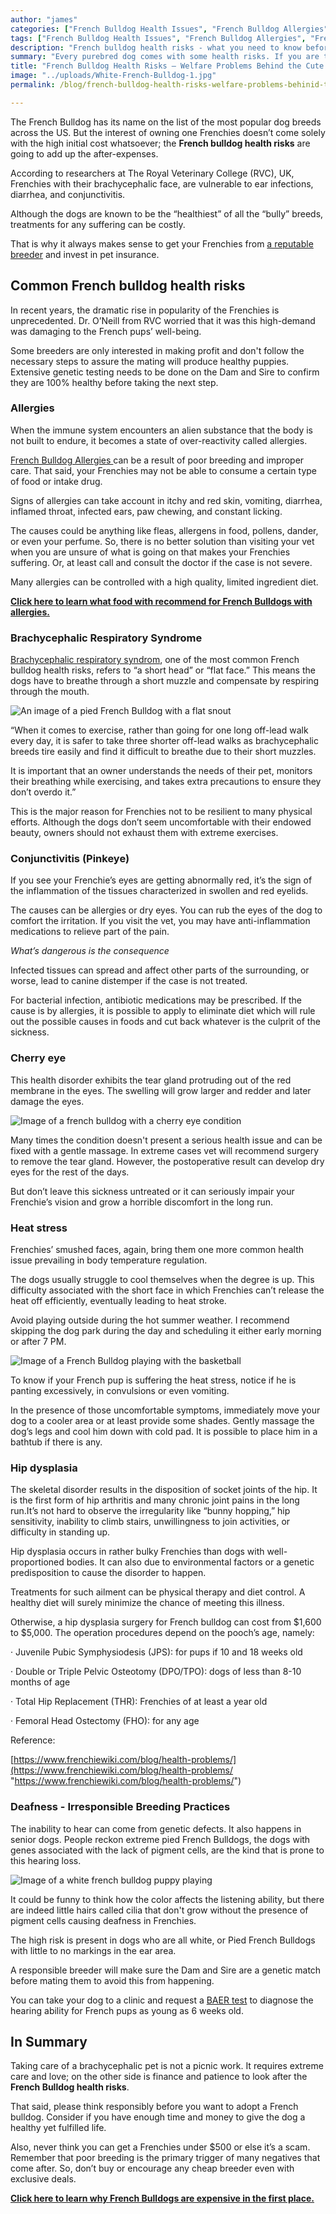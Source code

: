 ```yaml
---
author: "james"
categories: ["French Bulldog Health Issues", "French Bulldog Allergies", "French Bulldog Cherry Eye", "French Bulldog Health Risks", "French Bulldog Health"]
tags: ["French Bulldog Health Issues", "French Bulldog Allergies", "French Bulldog Cherry Eye", "French Bulldog Health Risks", "French Bulldog Health"]
description: "French bulldog health risks - what you need to know before bringing a new French Bulldog puppy to your family. Be a responsible dog owner and research the breed before committing."
summary: "Every purebred dog comes with some health risks. If you are trying to learn more about French Bulldog health risks keep on reading. We will cover some of the most basic condition that occur in the breed and are for the most, unpredictable."
title: "French Bulldog Health Risks – Welfare Problems Behind the Cute Face"
image: "../uploads/White-French-Bulldog-1.jpg"
permalink: /blog/french-bulldog-health-risks-welfare-problems-behinid-the-cute-face

---
```

The French Bulldog has its name on the list of the most popular dog breeds across the US. But the interest of owning one Frenchies doesn’t come solely with the high initial cost whatsoever; the **French bulldog health risks** are going to add up the after-expenses.

According to researchers at The Royal Veterinary College (RVC), UK, Frenchies with their brachycephalic face, are vulnerable to ear infections, diarrhea, and conjunctivitis.

Although the dogs are known to be the “healthiest” of all the “bully” breeds, treatments for any suffering can be costly.

That is why it always makes sense to get your Frenchies from [a reputable breeder](https://www.ethicalfrenchie.com "Reputable French Bulldog Breeder") and invest in pet insurance.

## Common French bulldog health risks

In recent years, the dramatic rise in popularity of the Frenchies is unprecedented. Dr. O’Neill from RVC worried that it was this high-demand was damaging to the French pups’ well-being.

Some breeders are only interested in making profit and don't follow the necessary steps to assure the mating will produce healthy puppies. Extensive genetic testing needs to be done on the Dam and Sire to confirm they are 100% healthy before taking the next step.

### Allergies

When the immune system encounters an alien substance that the body is not built to endure, it becomes a state of over-reactivity called allergies.

[French Bulldog Allergies ](https://barkingroyalty.com/french-bulldog-allergies/ "French Bulldog Allergies")can be a result of poor breeding and improper care. That said, your Frenchies may not be able to consume a certain type of food or intake drug.

Signs of allergies can take account in itchy and red skin, vomiting, diarrhea, inflamed throat, infected ears, paw chewing, and constant licking.

The causes could be anything like fleas, allergens in food, pollens, dander, or even your perfume. So, there is no better solution than visiting your vet when you are unsure of what is going on that makes your Frenchies suffering. Or, at least call and consult the doctor if the case is not severe.

Many allergies can be controlled with a high quality, limited ingredient diet.

[**Click here to learn what food with recommend for French Bulldogs with allergies.**](https://ethicalfrenchie.com/blog/french-bulldog-care-13-best-dog-food-brands/ "French Bulldog Foods")

### Brachycephalic Respiratory Syndrome

[Brachycephalic respiratory syndrom](https://vcahospitals.com/know-your-pet/brachycephalic-airway-syndrome-in-dogs "Brachycephalic respiratory syndrom"), one of the most common French bulldog health risks, refers to “a short head” or “flat face.” This means the dogs have to breathe through a short muzzle and compensate by respiring through the mouth.

![An image of a pied French Bulldog with a flat snout](../uploads/French-bulldog-flat-snout.jpg "Pied-French-Bulldog")

“When it comes to exercise, rather than going for one long off-lead walk every day, it is safer to take three shorter off-lead walks as brachycephalic breeds tire easily and find it difficult to breathe due to their short muzzles. 

It is important that an owner understands the needs of their pet, monitors their breathing while exercising, and takes extra precautions to ensure they don’t overdo it.”

This is the major reason for Frenchies not to be resilient to many physical efforts. Although the dogs don’t seem uncomfortable with their endowed beauty, owners should not exhaust them with extreme exercises.

### Conjunctivitis (Pinkeye)

If you see your Frenchie’s eyes are getting abnormally red, it’s the sign of the inflammation of the tissues characterized in swollen and red eyelids.

The causes can be allergies or dry eyes. You can rub the eyes of the dog to comfort the irritation. If you visit the vet, you may have anti-inflammation medications to relieve part of the pain.

_What’s dangerous is  the consequence_

Infected tissues can spread and affect other parts of the surrounding, or worse, lead to canine distemper if the case is not treated.

For bacterial infection, antibiotic medications may be prescribed. If the cause is by allergies, it is possible to apply to eliminate diet which will rule out the possible causes in foods and cut back whatever is the culprit of the sickness.

### Cherry eye

This health disorder exhibits the tear gland protruding out of the red membrane in the eyes. The swelling will grow larger and redder and later damage the eyes.

![Image of a french bulldog with a cherry eye condition](../uploads/French-bulldog-cherry-eye-1.jpg "French-bulldog-cherry-eye")

Many times the condition doesn't present a serious health issue and can be fixed with a gentle massage. In extreme cases vet will recommend surgery to remove the tear gland. However, the postoperative result can develop dry eyes for the rest of the days.

But don’t leave this sickness untreated or it can seriously impair your Frenchie’s vision and grow a horrible discomfort in the long run.

### Heat stress

Frenchies’ smushed faces, again, bring them one more common health issue prevailing in body temperature regulation.

The dogs usually struggle to cool themselves when the degree is up. This difficulty associated with the short face in which Frenchies can’t release the heat off efficiently, eventually leading to heat stroke. 

Avoid playing outside during the hot summer weather. I recommend skipping the dog park during the day and scheduling it either early morning or after 7 PM.

![Image of a French Bulldog playing with the basketball](../uploads/French-bulldog-excercise-1.jpg "French-bulldog-with-basketball")

To know if your French pup is suffering the heat stress, notice if he is panting excessively, in convulsions or even vomiting.

In the presence of those uncomfortable symptoms, immediately move your dog to a cooler area or at least provide some shades. Gently massage the dog’s legs and cool him down with cold pad. It is possible to place him in a bathtub if there is any.

### Hip dysplasia

The skeletal disorder results in the disposition of socket joints of the hip. It is the first form of hip arthritis and many chronic joint pains in the long run.It’s not hard to observe the irregularity like “bunny hopping,” hip sensitivity, inability to climb stairs, unwillingness to join activities, or difficulty in standing up.

Hip dysplasia occurs in rather bulky Frenchies than dogs with well-proportioned bodies. It can also due to environmental factors or a genetic predisposition to cause the disorder to happen.

Treatments for such ailment can be physical therapy and diet control. A healthy diet will surely minimize the chance of meeting this illness.

Otherwise, a hip dysplasia surgery for French bulldog can cost from $1,600 to $5,000. The operation procedures depend on the pooch’s age, namely:

· Juvenile Pubic Symphysiodesis (JPS): for pups if 10 and 18 weeks old

· Double or Triple Pelvic Osteotomy (DPO/TPO): dogs of less than 8-10 months of age

· Total Hip Replacement (THR): Frenchies of at least a year old

· Femoral Head Ostectomy (FHO): for any age

Reference:

[https://www.frenchiewiki.com/blog/health-problems/](https://www.frenchiewiki.com/blog/health-problems/ "https://www.frenchiewiki.com/blog/health-problems/")

### Deafness - Irresponsible Breeding Practices

The inability to hear can come from genetic defects. It also happens in senior dogs. People reckon extreme pied French Bulldogs, the dogs with genes associated with the lack of pigment cells, are the kind that is prone to this hearing loss.

![Image of a white french bulldog puppy playing](../uploads/White-French-Bulldog-1.jpg "White-french-bulldog-puppy")

It could be funny to think how the color affects the listening ability, but there are indeed little hairs called cilia that don't grow without the presence of pigment cells causing deafness in Frenchies. 

The high risk is present in dogs who are all white, or Pied French Bulldogs with little to no markings in the ear area.

A responsible breeder will make sure the Dam and Sire are a genetic match before mating them to avoid this from happening.

You can take your dog to a clinic and request a [BAER test](https://bluepearlvet.com/medical-articles/baer-test-for-hearing-loss/ "BEAR test for dogs") to diagnose the hearing ability for French pups as young as 6 weeks old.

## In Summary

Taking care of a brachycephalic pet is not a picnic work. It requires extreme care and love; on the other side is finance and patience to look after the **French Bulldog health risks**.

That said, please think responsibly before you want to adopt a French bulldog. Consider if you have enough time and money to give the dog a healthy yet fulfilled life.

Also, never think you can get a Frenchies under $500 or else it’s a scam. Remember that poor breeding is the primary trigger of many negatives that come after. So, don’t buy or encourage any cheap breeder even with exclusive deals. 

[**Click here to learn why French Bulldogs are expensive in the first place.**](https://ethicalfrenchie.com/blog/why-french-bulldogs-are-expensive-before-adoption/ "Why French Bulldogs are expensive")